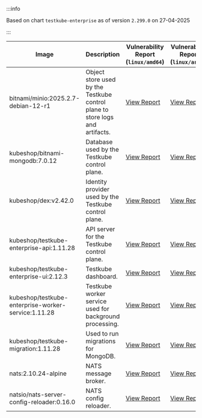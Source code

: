 :::info

Based on chart `testkube-enterprise` as of version `2.299.0` on 27-04-2025

:::

| Image | Description | Vulnerability Report (`linux/amd64`) | Vulnerability Report (`linux/arm64`) | Docker Image |
|-------|-------------|----------------------------------------|----------------------------------------|--------------|
| bitnami/minio:2025.2.7-debian-12-r1 | Object store used by the Testkube control plane to store logs and artifacts. | [View Report](./minio-2025.2.7-debian-12-r1_linux_amd64.md) | [View Report](./minio-2025.2.7-debian-12-r1_linux_arm64.md) | [View Image](https://hub.docker.com/layers/bitnami/minio/2025.2.7-debian-12-r1/images/sha256-6200cedfbe0d340913f74f16f93dcd203ec89702c7f120abf45b4bbbea3689cf?context=explore) |
| kubeshop/bitnami-mongodb:7.0.12 | Database used by the Testkube control plane. | [View Report](./bitnami-mongodb-7.0.12_linux_amd64.md) | [View Report](./bitnami-mongodb-7.0.12_linux_arm64.md) | [View Image](https://hub.docker.com/layers/kubeshop/bitnami-mongodb/7.0.12/images/sha256-43aa0e5c2e3eff47a9d82ab89e3d0bdde515b9b64628d328a18342e1facba8aa?context=explore) |
| kubeshop/dex:v2.42.0 | Identity provider used by the Testkube control plane. | [View Report](./dex-v2.42.0_linux_amd64.md) | [View Report](./dex-v2.42.0_linux_arm64.md) | [View Image](https://hub.docker.com/layers/kubeshop/dex/v2.42.0/images/sha256-10dc393947e2d04dd8c0972ccf405e6f47aba0b694af059c94aa9d249d69ae1b?context=explore) |
| kubeshop/testkube-enterprise-api:1.11.28 | API server for the Testkube control plane. | [View Report](./testkube-enterprise-api-1.11.28_linux_amd64.md) | [View Report](./testkube-enterprise-api-1.11.28_linux_arm64.md) | [View Image](https://hub.docker.com/layers/kubeshop/testkube-enterprise-api/1.11.28/images/sha256-ff6d196298898c7e5abef6522f5d6b4626fec13c2c72ed56e261afd9a2126074?context=explore) |
| kubeshop/testkube-enterprise-ui:2.12.3 | Testkube dashboard. | [View Report](./testkube-enterprise-ui-2.12.3_linux_amd64.md) | [View Report](./testkube-enterprise-ui-2.12.3_linux_arm64.md) | [View Image](https://hub.docker.com/layers/kubeshop/testkube-enterprise-ui/2.12.3/images/sha256-53ceb75774d4d1e9e1669bc97ca6ae2c366774b93e1bc3a085a18a6fca0b2d8c?context=explore) |
| kubeshop/testkube-enterprise-worker-service:1.11.28 | Testkube worker service used for background processing. | [View Report](./testkube-enterprise-worker-service-1.11.28_linux_amd64.md) | [View Report](./testkube-enterprise-worker-service-1.11.28_linux_arm64.md) | [View Image](https://hub.docker.com/layers/kubeshop/testkube-enterprise-worker-service/1.11.28/images/sha256-6995bc0c0c811dd2b04d368752cd262d5e38f46ca209f298c12690bce4413808?context=explore) |
| kubeshop/testkube-migration:1.11.28 | Used to run migrations for MongoDB. | [View Report](./testkube-migration-1.11.28_linux_amd64.md) | [View Report](./testkube-migration-1.11.28_linux_arm64.md) | [View Image](https://hub.docker.com/layers/kubeshop/testkube-migration/1.11.28/images/sha256-f2426b50588443a883aec253f089988fc1cc8a900e03f852530c7d52e40a36b8?context=explore) |
| nats:2.10.24-alpine | NATS message broker. | [View Report](./nats-2.10.24-alpine_linux_amd64.md) | [View Report](./nats-2.10.24-alpine_linux_arm64.md) | [View Image](https://hub.docker.com/layers/library/nats/2.10.24-alpine/images/sha256-d13ec5ce79a02e1be937820dd36db611e25bd0c08cd9947fa9a5d52a56bf91fc?context=explore) |
| natsio/nats-server-config-reloader:0.16.0 | NATS config reloader. | [View Report](./nats-server-config-reloader-0.16.0_linux_amd64.md) | [View Report](./nats-server-config-reloader-0.16.0_linux_arm64.md) | [View Image](https://hub.docker.com/layers/natsio/nats-server-config-reloader/0.16.0/images/sha256-6e1f185d0f39fdf6032872bd20f1ce134d4e18c923d55f7cf93d40afcf6a8ffe?context=explore) |
